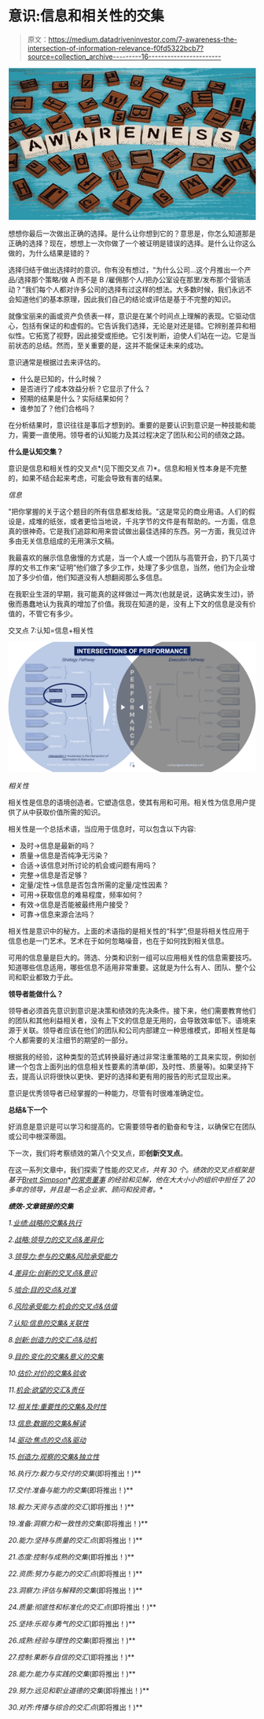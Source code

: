 # 意识:信息和相关性的交集

> 原文：<https://medium.datadriveninvestor.com/7-awareness-the-intersection-of-information-relevance-f0fd5322bcb7?source=collection_archive---------16----------------------->

![](img/fc7e27dadb760c1af17b01085de6ee02.png)

想想你最后一次做出正确的选择。是什么让你想到它的？意思是，你怎么知道那是正确的选择？现在，想想上一次你做了一个被证明是错误的选择。是什么让你这么做的，为什么结果是错的？

选择归结于做出选择时的意识。你有没有想过，“为什么公司…这个月推出一个产品/选择那个策略/做 A 而不是 B /雇佣那个人/把办公室设在那里/发布那个营销活动？”我们每个人都对许多公司的选择有过这样的想法。大多数时候，我们永远不会知道他们的基本原理，因此我们自己的结论或评估是基于不完整的知识。

就像宝丽来的画或资产负债表一样，意识是在某个时间点上理解的表现。它驱动信心，包括有保证的和虚假的。它告诉我们选择，无论是对还是错。它辨别差异和相似性。它拓宽了视野，因此接受或拒绝。它引发判断，迫使人们站在一边。它是当前状态的总结。然而，至关重要的是，这并不能保证未来的成功。

意识通常是根据过去来评估的。

*   什么是已知的，什么时候？
*   是否进行了成本效益分析？它显示了什么？
*   预期的结果是什么？实际结果如何？
*   谁参加了？他们合格吗？

在分析结果时，意识往往是事后才想到的。重要的是要认识到意识是一种技能和能力，需要一直使用。领导者的认知能力及其过程决定了团队和公司的绩效之路。

**什么是认知交集？**

意识是信息和相关性的交叉点*(见下图交叉点 7)*。信息和相关性本身是不完整的，如果不结合起来考虑，可能会导致有害的结果。

*信息*

"把你掌握的关于这个题目的所有信息都发给我。"这是常见的商业用语。人们的假设是，成堆的纸张，或者更恰当地说，千兆字节的文件是有帮助的。一方面，信息真的很神奇。它是我们追踪和用来尝试做出最佳选择的东西。另一方面，我见过许多由无关信息组成的无用演示文稿。

我最喜欢的展示信息傲慢的方式是，当一个人或一个团队与高管开会，扔下几英寸厚的文书工作来“证明”他们做了多少工作，处理了多少信息，当然，他们为企业增加了多少价值，他们知道没有人想翻阅那么多信息。

在我职业生涯的早期，我可能真的这样做过一两次(也就是说，这确实发生过)，骄傲而愚蠢地认为我真的增加了价值。我现在知道的是，没有上下文的信息是没有价值的，不管它有多少。

交叉点 7:认知=信息+相关性

![](img/091e234ecd379ad6dd7aacc867e5f00c.png)

*相关性*

相关性是信息的语境创造者。它塑造信息，使其有用和可用。相关性为信息用户提供了从中获取价值所需的知识。

相关性是一个总括术语，当应用于信息时，可以包含以下内容:

*   及时->信息是最新的吗？
*   质量->信息是否纯净无污染？
*   合适->该信息对所讨论的机会或问题有用吗？
*   完整->信息是否足够？
*   定量/定性->信息是否包含所需的定量/定性因素？
*   可用->获取信息的难易程度，频率如何？
*   有效->信息是否能被最终用户接受？
*   可靠->信息来源合法吗？

相关性是意识中的秘方。上面的术语指的是相关性的“科学”,但是将相关性应用于信息也是一门艺术。艺术在于如何忽略噪音，也在于如何找到相关信息。

可用的信息量是巨大的。筛选、分类和识别一组可以应用相关性的信息需要技巧。知道哪些信息适用，哪些信息不适用非常重要。这就是为什么有人、团队、整个公司和职业都致力于此。

**领导者能做什么？**

领导者必须首先意识到意识是决策和绩效的先决条件。接下来，他们需要教育他们的团队和其他利益相关者，没有上下文的信息是无用的，会导致效率低下。语境来源于关联。领导者应该在他们的团队和公司内部建立一种思维模式，即相关性是每个人都需要的关注细节的期望的一部分。

根据我的经验，这种类型的范式转换最好通过非常注重策略的工具来实现，例如创建一个包含上面列出的信息相关性要素的清单(即，及时性、质量等)。如果坚持下去，提高认识将很快以更快、更好的选择和更有用的报告的形式显现出来。

意识是优秀领导者已经掌握的一种能力，尽管有时很难准确定位。

**总结&下一个**

好消息是意识是可以学习和提高的。它需要领导者的勤奋和专注，以确保它在团队或公司中根深蒂固。

下一次，我们将考察绩效的第八个交叉点，即**创新交叉点**。

在这一系列文章中，我们探索了性能*的交叉点，共有 30 个。*绩效的交叉点*框架是基于*[*Brett Simpson*](https://www.linkedin.com/in/brettjsimpson/)*[*的常务董事*](https://www.linkedin.com/company/elevatesimply/) *的经验和见解，他在大大小小的组织中担任了 20 多年的领导，并且是一名企业家、顾问和投资者。**

***绩效-文章链接的交集***

*1.[业绩:战略的交集&执行](https://medium.com/the-innovation/1-performance-the-intersection-of-strategy-execution-2bf06329f8d4)*

*2.[战略:领导力的交叉点&差异化](https://medium.com/the-innovation/2-strategy-the-intersection-of-leadership-differentiation-a568b17731ab)*

*3.[领导力:参与的交集&风险承受能力](https://medium.com/the-innovation/3-leadership-the-intersection-of-engagement-risk-tolerance-f8c887e6c1d3)*

*4.[差异化:创新的交叉点&意识](https://medium.com/@brettjsimpson/4-differentiation-the-intersection-of-innovation-awareness-a21d053ecf12)*

*5.[啮合:目的交点&对准](https://medium.com/@brettjsimpson/5-engagement-the-intersection-of-purpose-alignment-953747437c26)*

*6.[风险承受能力:机会的交叉点&估值](https://medium.com/@brettjsimpson/6-risk-tolerance-the-intersection-of-opportunity-valuation-29cf4d9a0ac)*

*7.[认知:信息的交集&关联性](https://medium.com/@brettjsimpson/7-awareness-the-intersection-of-information-relevance-f0fd5322bcb7)*

*8.[创新:创造力的交汇点&动机](https://medium.com/@brettjsimpson/8-innovation-the-intersection-of-creativity-motivation-7c1a12e0d5e2)*

*9.[目的:变化的交集&意义的交集](https://medium.com/@brettjsimpson/9-purpose-the-intersection-of-change-meaningfulness-9f12b0153e1)*

*10.[估价:对价的交集&验收](https://medium.com/@brettjsimpson/valuation-the-intersection-of-consideration-acceptance-eebe7b15e763)*

*11.[机会:欲望的交汇&责任](https://medium.com/the-innovation/opportunity-the-intersection-of-desire-accountability-7e81adb1e195)*

*12.[相关性:重要性的交集&及时性](https://medium.com/@brettjsimpson/relevance-the-intersection-of-importance-timeliness-56cc748eb066)*

*13.[信息:数据的交集&解读](https://medium.com/@brettjsimpson/information-the-intersection-of-data-interpretation-62acc94ba8bf)*

*14.[驱动:焦点的交点&驱动](https://medium.com/@brettjsimpson/14-motivation-the-intersection-of-focus-drive-d9ebd3ca9951)*

*15.[创造力:观察的交集&独立性](https://medium.com/@brettjsimpson/15-creativity-the-intersection-of-observation-independence-57f7294acb2b)*

*16.执行力:毅力与交付的交集*(即将推出！)**

*17.交付:准备与能力的交集*(即将推出！)**

*18.毅力:天资与态度的交汇*(即将推出！)**

*19.准备:洞察力和一致性的交集*(即将推出！)**

*20.能力:坚持与质量的交汇点*(即将推出！)**

*21.态度:控制与成熟的交集*(即将推出！)**

*22.资质:努力与能力的交汇点*(即将推出！)**

*23.洞察力:评估与解释的交集*(即将推出！)**

*24.质量:彻底性和标准化的交汇点*(即将推出！)**

*25.坚持:乐观与勇气的交汇*(即将推出！)**

*26.成熟:经验与理性的交集*(即将推出！)**

*27.控制:果断与自信的交汇*(即将推出！)**

*28.能力:能力与实践的交集*(即将推出！)**

*29.努力:远见和职业道德的交集*(即将推出！)**

*30.对齐:传播与综合的交汇点*(即将推出！)**